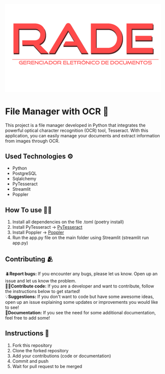 <h1 align='center'>
  <img src='projeto_ciclo1/pages_library/Icons/rade_logo2.png'/>
</h1>

# File Manager with OCR 📄
This project is a file manager developed in Python that integrates the powerful optical character recognition (OCR) tool, Tesseract. With this application, you can easily manage your documents and extract information from images through OCR.

## Used Technologies ⚙️
* Python
* PostgreSQL
* Sqlalchemy
* PyTesseract
* Streamlit
* Poppler

## How To use 👩‍💻
1. Install all dependencies on the file .toml (poetry install)
2. Install PyTesseract -> [PyTesseract](https://pypi.org/project/pytesseract/#description)
3. Install Poppler -> [Poppler](https://github.com/oschwartz10612/poppler-windows/releases/tag/v24.02.0-0)
4. Run the app.py file on the main folder using Streamlit (streamlit run app.py)

## Contributing 🫂
🪲**Report bugs:** If you encounter any bugs, please let us know. Open up an issue and let us know the problem.</br>
👨‍💻**Contribute code:** If you are a developer and want to contribute, follow the instructions below to get started!</br>
💡**Suggestions:** If you don't want to code but have some awesome ideas, open up an issue explaining some updates or improvements you would like to see!</br>
📄**Documentation:** If you see the need for some additional documentation, feel free to add some!</br>

## Instructions 📝
1. Fork this repository
2. Clone the forked repository
3. Add your contributions (code or documentation)
4. Commit and push
5. Wait for pull request to be merged
